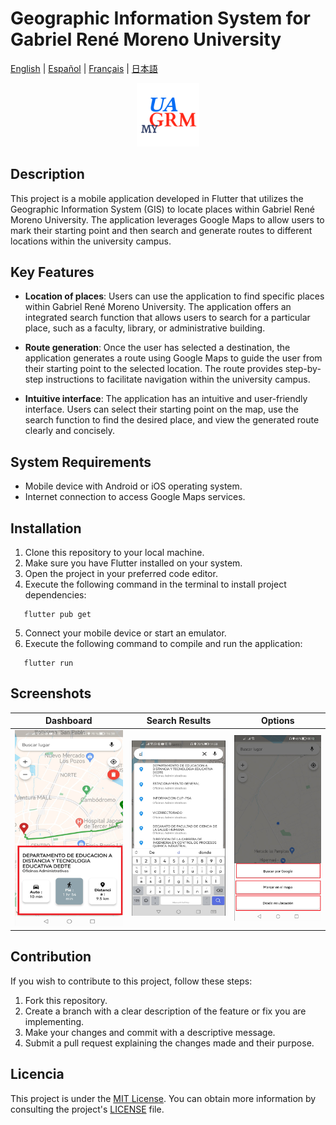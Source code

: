 # Geographic Information System for Gabriel René Moreno University

[English](./README.md) | [Español](./README.es.md) | [Français](./README.fr.md) | [日本語](./README.jp.md)

<p align="center">
  <img loading="lazy" width="20%" src="./assets/icons/icon.png" alt="Logo" />
</p>

## Description

This project is a mobile application developed in Flutter that utilizes the Geographic Information System (GIS) to locate places within Gabriel René Moreno University. The application leverages Google Maps to allow users to mark their starting point and then search and generate routes to different locations within the university campus.

## Key Features

- **Location of places**: Users can use the application to find specific places within Gabriel René Moreno University. The application offers an integrated search function that allows users to search for a particular place, such as a faculty, library, or administrative building.

- **Route generation**: Once the user has selected a destination, the application generates a route using Google Maps to guide the user from their starting point to the selected location. The route provides step-by-step instructions to facilitate navigation within the university campus.

- **Intuitive interface**: The application has an intuitive and user-friendly interface. Users can select their starting point on the map, use the search function to find the desired place, and view the generated route clearly and concisely.

## System Requirements

- Mobile device with Android or iOS operating system.
- Internet connection to access Google Maps services.

## Installation

1. Clone this repository to your local machine.
2. Make sure you have Flutter installed on your system.
3. Open the project in your preferred code editor.
4. Execute the following command in the terminal to install project dependencies:

```shell
   flutter pub get
```

5. Connect your mobile device or start an emulator.
6. Execute the following command to compile and run the application:

```shell
   flutter run
```

## Screenshots

| **Dashboard** | **Search Results** | **Options** |
|:-------------------:|:--------------------------:|:----------------:|
| ![Dashboard](./screenshots/s1.png) | ![Search Results](./screenshots/s2.png) | ![Options](./screenshots/s3.png) |



## Contribution

If you wish to contribute to this project, follow these steps:

1. Fork this repository.
2. Create a branch with a clear description of the feature or fix you are implementing.
3. Make your changes and commit with a descriptive message.
4. Submit a pull request explaining the changes made and their purpose.

## Licencia

This project is under the [MIT License](https://opensource.org/licenses/MIT). You can obtain more information by consulting the project's [LICENSE](LICENSE) file.
